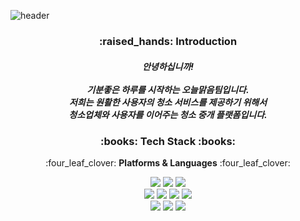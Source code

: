 ![header](https://capsule-render.vercel.app/api?type=waving&color=5CD1E5&height=300&section=header&text=우야노&fontColor=ffffff&fontSize=90&animation=fadeIn&fontAlignY=38&desc=%ec%9a%b0%eb%a6%ac%eb%93%a4%ec%9d%98+%eb%ac%b8%ec%a0%9c%eb%a5%bc+%ec%95%bc%eb%ac%b4%ec%a7%80%ea%b2%8c+%ed%95%b4%ea%b2%b0%ed%95%b4%ec%a4%84+%eb%85%b8%eb%a0%a8%ed%95%9c+%ec%a0%84%eb%ac%b8%ea%b0%80%eb%a5%bc+%ec%b0%be%ec%8a%b5%eb%8b%88%eb%8b%a4.&descAlignY=60&descAlign=50)

<div align=center>
	<h3>:raised_hands: Introduction</h3>
	<h5>
		안녕하십니까!<br><br>
		기분좋은 하루를 시작하는 오늘맑음팀입니다.<br>
		저희는 원활한 사용자의 청소 서비스를 제공하기 위해서<br>
	  청소업체와 사용자를 이어주는 청소 중개 플랫폼입니다.
	</h5>
	
	
</div>
<p></p>

<div align=center>
	<h3>:books: Tech Stack :books:</h3>
	<p>:four_leaf_clover: <strong>Platforms & Languages</strong> :four_leaf_clover:</p>
</div>
<div align="center">  
	<img src="https://img.shields.io/badge/Next.js-000000?style=flat&logo=Next.js&logoColor=white" />
	<img src="https://img.shields.io/badge/Spring boot-6DB33F?style=flat&logo=springboot&logoColor=white" />
	
  <img src="https://img.shields.io/badge/Spring Security-6DB33F?style=flat&logo=springsecurity&logoColor=white" />
  <br>
  <img src="https://img.shields.io/badge/MySQL-4479A1?style=flat&logo=MySQL&logoColor=white" />
  <img src="https://img.shields.io/badge/Javascript-F7DF1E?style=flat&logo=javascript&logoColor=white" />
  <img src="https://img.shields.io/badge/CSS-1572B6?style=flat&logo=CSS3&logoColor=white" />
  <img src="https://img.shields.io/badge/Python-3776AB?style=flat&logo=Python&logoColor=white" />
  <br>
  <img src="https://img.shields.io/badge/Jenkins-D24939?style=flat&logo=jenkins&logoColor=white" />
  <img src="https://img.shields.io/badge/Tailwind CSS-06B6D4?style=flat&logo=Tailwind CSS&logoColor=white" />
  <img src="https://img.shields.io/badge/Amazon EC2-FF9900?style=flat&logo=amazonec2&logoColor=white" />
<br>
<br>

<div>
<!-- 	<h2>🖱️ 프론트 배포 소스코드</h2>
	<img width=300 height=300 src=></img>
</div>
<a href="">프론트 배포 사이트</a>
<br>
홈페이지 : 주소필요
<br>
<br>
<h3>💻 구현 화면</h3>
<div align="center">
	<img src=https://github.com/ssg-ssak/.github/assets/99310356/c1cbd461-9954-4cac-ae63-f421a105182c />
	<h3><a href=https://github.com/orgs/ssg-ssak/repositories>소스코드 보러가기</a></h3>
</div>
<br>
<br>
</div>

 <h1>💡 Event Storming </h1>
 <ul>
	 <li>신세계 포인트 앱을 개발하기 전 앱에 대한 분석이 필요</li>
	 <li>분석을 토대로 USER 입장에서 USECASE를 정의</li>
	 <li>USECASE 정의를 토대로 Event Storming을 제작</li>
	 <li>Event Storming을 통해서 필요한 기능들을 정의</li>
</ul>
<br>
<div>
	<h5>Event Storming Image</h5>
	<img src=https://github.com/ssg-ssak/.github/assets/99310356/77428175-0f81-45d2-8797-f087aa6b1c1c/>
	<br>
	<br>
	<br>
	<h3><a href=https://miro.com/app/board/uXjVMyZkHiY=/?share_link_id=200377205789>Event Storming 보러가기></a></h3>
</div>

<br>
<hr>
<h1>📊 ERD </h1>
<ul>
	 <li>Event Storming을 통해서 나온 기능들을 토대로 DB설계</li>
	 <li>USER,CLUB,COUPON,EVENT DB를 독립적으로 분리를 함으로써 DB가 서로 참조하지 않게 설계</li>
	 <li>독립적인 DB를 통해서 서비스 로직 또한 분리를 통해 하나의 서버가 다운되더라도 다른 서비스는 유지할 수 있도록 설계</li>
</ul>
<br>
<div>
	<h5>ERD Image</h5>
	<img src=https://github.com/ssg-ssak/.github/assets/99310356/534cd652-7748-49ef-a775-edafbee6a539/>
	<br>
	<br>
	<br>
	<h3><a href=https://www.erdcloud.com/d/MuEJZmcHnriHcdguK>ERD 보러가기></a></h3>
</div>
<br>
<br>
<div>
	<h2>🧑‍💻 팀원소개</h2>
	<img src=https://github.com/ssg-ssak/.github/assets/99310356/5ea5dc57-34c9-488c-a3a8-d98144630df0 />
</div>
<h3>[Front-end]</h3>
<h5>임찬섭(팀장):</h5>
	<ul>
		<li>담당기능 : 홈,이벤트,로그인,마이포인트 구현</li>
		<li>e-mail  : dlackstjq23@gmail.com </li>
	</ul>
<h5>김진성:</h5>
<ul>
	<li>담당기능 : 혜택,라운지,회원정보,쓱포인트,고객센터,멤버십 구현</li>
	<li>e-mail : jskim4695@gmail.com</li>
</ul>
<br>
<h3>[Back-end]</h3>
<h5>김동환:</h5>
	<ul>
		<li>담당기능 : 유저,포인트,카드,가맹점,영수증,시큐리티,서버&DB CI/CD,데이터 크롤링 구현</li>
		<li>e-mail : sip0518@pusan.ac.kr </li>
	</ul>
<h5>이동희:</h5>
<ul>
	<li>담당기능 : 클럽, 이벤트, 쿠폰, 약관동의여부, 고객센터 구현</li>
	<li>e-mail : kklee0930@gmail.com</li>
</ul>
<div>
	<h2>팀 노션 주소</h2>
	<a href="https://doit-develop.notion.site/ce8322be1391414f8bd6420d23a7f164?v=9a7e5722d12b491b9f42339bf4d6ebd0&pvs=4">노션 주소</a>
</div> -->



